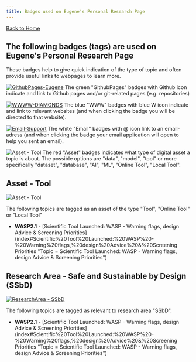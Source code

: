 ```yaml
---
title: Badges used on Eugene's Personal Research Page
---
```


[Back to Home](index)
## The following badges (tags) are used on Eugene's Personal Research Page
These badges help to give quick indication of the type of topic and often provide useful links to webpages to learn more.

[![GithubPages-Eugene](https://img.shields.io/badge/GithubPages-EPvanSomeren-green?logo=github)](https://evansomeren.github.io "Github Page of Eugene P van Someren") The green "GithubPages" badges with Github icon indicate and link to Github pages and/or git-related pages (e.g. repositories)

[![WWWW-DIAMONDS](https://img.shields.io/badge/WWW-DIAMONDS-blue?logo=writedotas&logoColor=blue)](https://diamonds.tno.nl "Weblink to: TNO's DIAMONDS platform") The blue "WWW" badges with blue W icon indicate and link to relevant websites (and when clicking the badge you will be directed to that website).

[![Email-Support](https://img.shields.io/badge/Email-DIAMONDS%20Support-white?logo=maildotru&logoColor=white)](mailto:support.diamonds@tno.nl "Sent email to DIAMONDS Support") The white "Email" badges with @ icon link to an email-adress (and when clicking the badge your email application will open to help you sent an email).

![Asset - Tool](https://img.shields.io/badge/Asset--Type-Tool-Red?logo=academia&logoColor=red&color=red) The red "Asset" badges indicates what type of digital asset a topic is about. The possible options are "data", "model", "tool" or more specifically "dataset", "database", "AI", "ML", "Online Tool", "Local Tool".

## Asset - Tool

![Asset - Tool](https://img.shields.io/badge/Asset--Type-Tool-Red?logo=academia&logoColor=red&color=red)

The following topics are tagged as an asset of the type "Tool", "Online Tool" or "Local Tool"
- **WASP2.1** - [Scientific Tool Launched: WASP - Warning flags, design Advice & Screening Priorities](index#Scientific%20Tool%20Launched:%20WASP%20-%20Warning%20flags,%20design%20Advice%20&%20Screening Priorities "Topic = Scientific Tool Launched: WASP - Warning flags, design Advice & Screening Priorities")

## Research Area - Safe and Sustainable by Design (SSbD)

[![ResearchArea - SSbD](https://img.shields.io/badge/Research_Area-SSbD-yellow?logo=resend&logoColor=yellow)](https://evansomeren.github.io/tags "Research Area = SSbD")

The following topics are tagged as relevant to research area "SSbD".
- **WASP2.1** - [Scientific Tool Launched: WASP - Warning flags, design Advice & Screening Priorities](index#Scientific%20Tool%20Launched:%20WASP%20-%20Warning%20flags,%20design%20Advice%20&%20Screening Priorities "Topic = Scientific Tool Launched: WASP - Warning flags, design Advice & Screening Priorities")

